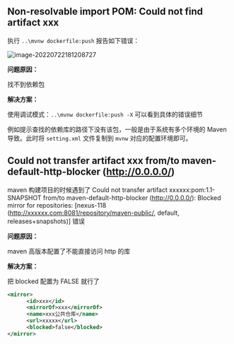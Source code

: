 ## Non-resolvable import POM: Could not find artifact xxx

执行 `..\mvnw dockerfile:push` 报告如下错误：

![image-20220722181208727](https://img-note.langyastudio.com/202207221812793.png?x-oss-process=style/watermark)

**问题原因：**

找不到依赖包

**解决方案：**

使用调试模式：`..\mvnw dockerfile:push -X` 可以看到具体的错误细节

例如提示查找的依赖库的路径下没有该包，一般是由于系统有多个环境的 Maven 导致。此时将 `setting.xml` 文件复制到 `mvnw` 对应的配置环境即可。



## Could not transfer artifact xxx from/to maven-default-http-blocker (http://0.0.0.0/)

maven 构建项目的时候遇到了 Could not transfer artifact xxxxxx:pom:1.1-SNAPSHOT from/to maven-default-http-blocker (http://0.0.0.0/): Blocked mirror for repositories: [nexus-118 (http://xxxxxx.com:8081/repository/maven-public/, default, releases+snapshots)] 错误

**问题原因：**

maven 高版本配置了不能直接访问 http 的库

**解决方案：**

把 blocked 配置为 FALSE 就行了

```xml
<mirror>
      <id>xxx</id>
      <mirrorOf>xxx</mirrorOf>
      <name>xxx公共仓库</name>
      <url>xxxxx</url>
      <blocked>false</blocked>
</mirror>
```

